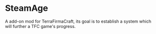SteamAge
========

A add-on mod for TerraFirmaCraft, its goal is to establish a system which will further a TFC game's progress.
